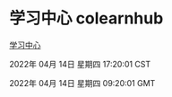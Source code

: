 # 学习中心 colearnhub
[学习中心](http://59.174.26.18:56308/colearnhub/)

2022年 04月 14日 星期四 17:20:01 CST

2022年 04月 14日 星期四 09:20:01 GMT
